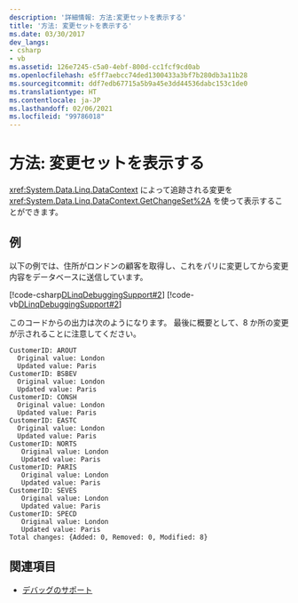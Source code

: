 ```yaml
---
description: '詳細情報: 方法:変更セットを表示する'
title: '方法: 変更セットを表示する'
ms.date: 03/30/2017
dev_langs:
- csharp
- vb
ms.assetid: 126e7245-c5a0-4ebf-800d-cc1fcf9cd0ab
ms.openlocfilehash: e5ff7aebcc74ded1300433a3bf7b280db3a11b28
ms.sourcegitcommit: ddf7edb67715a5b9a45e3dd44536dabc153c1de0
ms.translationtype: HT
ms.contentlocale: ja-JP
ms.lasthandoff: 02/06/2021
ms.locfileid: "99786018"
---
```

# <a name="how-to-display-a-changeset"></a>方法: 変更セットを表示する

<xref:System.Data.Linq.DataContext> によって追跡される変更を <xref:System.Data.Linq.DataContext.GetChangeSet%2A> を使って表示することができます。  
  
## <a name="example"></a>例  

 以下の例では、住所がロンドンの顧客を取得し、これをパリに変更してから変更内容をデータベースに送信しています。  
  
 [!code-csharp[DLinqDebuggingSupport#2](../../../../../../samples/snippets/csharp/VS_Snippets_Data/DLinqDebuggingSupport/cs/Program.cs#2)]
 [!code-vb[DLinqDebuggingSupport#2](../../../../../../samples/snippets/visualbasic/VS_Snippets_Data/DLinqDebuggingSupport/vb/Module1.vb#2)]  
  
 このコードからの出力は次のようになります。 最後に概要として、8 か所の変更が示されることに注意してください。  

 ```console
CustomerID: AROUT
   Original value: London
   Updated value: Paris
CustomerID: BSBEV
   Original value: London
   Updated value: Paris
CustomerID: CONSH
   Original value: London
   Updated value: Paris
CustomerID: EASTC
   Original value: London
   Updated value: Paris
CustomerID: NORTS
    Original value: London
    Updated value: Paris
CustomerID: PARIS
    Original value: London
    Updated value: Paris
CustomerID: SEVES
    Original value: London
    Updated value: Paris
CustomerID: SPECD
    Original value: London
    Updated value: Paris
Total changes: {Added: 0, Removed: 0, Modified: 8}
```
  
## <a name="see-also"></a>関連項目

- [デバッグのサポート](debugging-support.md)
